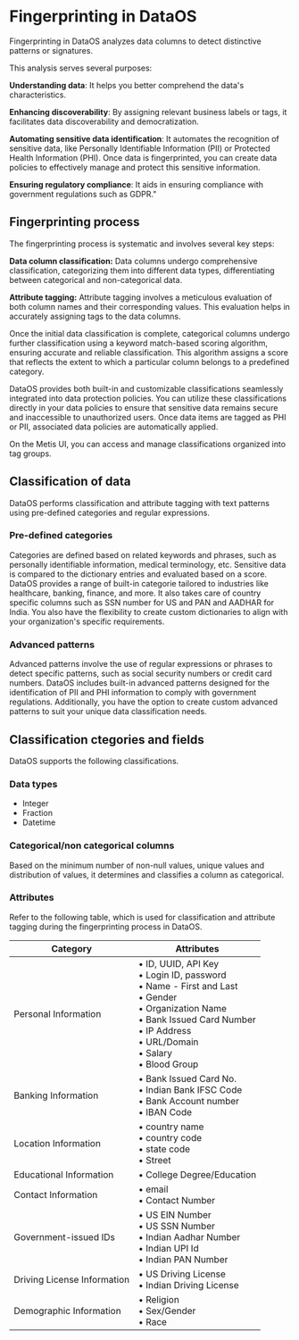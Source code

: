 # Fingerprinting in DataOS

Fingerprinting in DataOS analyzes data columns to detect distinctive patterns or signatures. 

This analysis serves several purposes:

**Understanding data**: It helps you better comprehend the data's characteristics.

**Enhancing discoverability**: By assigning relevant business labels or tags, it facilitates data discoverability and democratization.

**Automating sensitive data identification**: It automates the recognition of sensitive data, like Personally Identifiable Information (PII) or Protected Health Information (PHI). Once data is fingerprinted, you can create data policies to effectively manage and protect this sensitive information.

**Ensuring regulatory compliance**: It aids in ensuring compliance with government regulations such as GDPR."

## Fingerprinting process
The fingerprinting process is systematic and involves several key steps:

**Data column classification:** Data columns undergo comprehensive classification, categorizing them into different data types, differentiating between categorical and non-categorical data.

**Attribute tagging:** Attribute tagging involves a meticulous evaluation of both column names and their corresponding values. This evaluation helps in accurately assigning tags to the data columns.

Once the initial data classification is complete, categorical columns undergo further classification using a keyword match-based scoring algorithm, ensuring accurate and reliable classification. This algorithm assigns a score that reflects the extent to which a particular column belongs to a predefined category. 

DataOS provides both built-in and customizable classifications seamlessly integrated into data protection policies. You can utilize these classifications directly in your data policies to ensure that sensitive data remains secure and inaccessible to unauthorized users. Once data items are tagged as PHI or PII, associated data policies are automatically applied.

<aside class="callout"> On the Metis UI, you can access and manage classifications organized into tag groups.</aside>

## Classification of data
DataOS performs classification and attribute tagging with text patterns using pre-defined categories and regular expressions.

### **Pre-defined categories** 
Categories are defined based on related keywords and phrases, such as personally identifiable information, medical terminology, etc. Sensitive data is compared to the dictionary entries and evaluated based on a score. DataOS provides a range of built-in categorie  tailored to industries like healthcare, banking, finance, and more. It also takes care of country specific  columns such as SSN number for US and PAN and AADHAR for India. You also have the flexibility to create custom dictionaries to align with your organization's specific requirements.

### **Advanced patterns** 
Advanced patterns involve the use of regular expressions or phrases to detect specific patterns, such as social security numbers or credit card numbers.  DataOS includes built-in advanced patterns designed for the identification of PII and PHI information to comply with government regulations. Additionally, you have the option to create custom advanced patterns to suit your unique data classification needs.

## Classification ctegories and fields

DataOS supports the following classifications.

### **Data types**

- Integer 
- Fraction 
- Datetime 

### **Categorical/non categorical columns**
Based on the minimum number of non-null values, unique values and distribution of values, it determines and classifies a column as categorical.

### **Attributes**
Refer to the following table, which is used for classification and attribute tagging during the fingerprinting process in DataOS.



| Category | Attributes|
| --- | --- | 
| Personal Information | • ID, UUID, API Key<br> • Login ID, password<br> • Name - First and Last<br> • Gender<br> • Organization Name<br> • Bank Issued Card Number<br> • IP Address<br> • URL/Domain<br> • Salary<br> • Blood Group |
| Banking Information | • Bank Issued Card No.<br> • Indian Bank IFSC Code<br> • Bank Account number<br> • IBAN Code |
| Location Information | • country name<br>• country code<br>• state code<br>• Street | 
| Educational Information | • College Degree/Education |
| Contact Information | • email<br>• Contact Number | 
|Government-issued IDs | • US EIN Number<br>• US SSN Number<br>• Indian Aadhar Number<br>• Indian UPI Id<br>• Indian PAN Number |
| Driving License Information | • US Driving License<br>• Indian Driving License | 
| Demographic Information | • Religion<br>• Sex/Gender<br>• Race |
